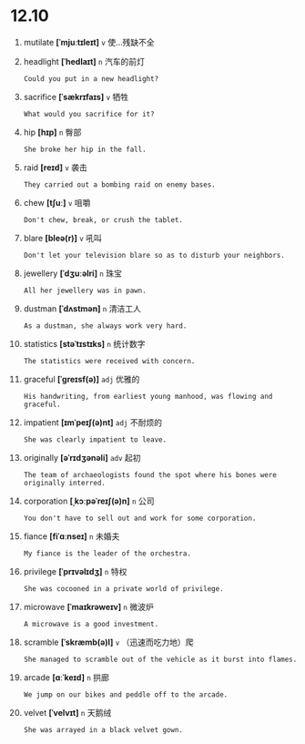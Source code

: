 # 12.10

1. mutilate **[ˈmjuːtɪleɪt]** `v` 使...残缺不全

2. headlight **[ˈhedlaɪt]** `n` 汽车的前灯

   ```
   Could you put in a new headlight?

   ```

3. sacrifice **[ˈsækrɪfaɪs]** `v` 牺牲

   ```
   What would you sacrifice for it?

   ```

4. hip **[hɪp]** `n` 臀部

   ```
   She broke her hip in the fall.

   ```

5. raid **[reɪd]** `v` 袭击

   ```
   They carried out a bombing raid on enemy bases.

   ```

6. chew **[tʃuː]** `v` 咀嚼

   ```
   Don't chew, break, or crush the tablet.

   ```

7. blare **[bleə(r)]** `v` 吼叫

   ```
   Don't let your television blare so as to disturb your neighbors.

   ```

8. jewellery **[ˈdʒuːəlri]** `n` 珠宝

   ```
   All her jewellery was in pawn.

   ```

9. dustman **[ˈdʌstmən]** `n` 清洁工人

   ```
   As a dustman, she always work very hard.

   ```

10. statistics **[stəˈtɪstɪks]** `n` 统计数字

    ```
    The statistics were received with concern.

    ```

11. graceful **[ˈɡreɪsf(ə)]** `adj` 优雅的

    ```
    His handwriting, from earliest young manhood, was flowing and graceful.

    ```

12. impatient **[ɪmˈpeɪʃ(ə)nt]** `adj` 不耐烦的

    ```
    She was clearly impatient to leave.

    ```

13. originally **[əˈrɪdʒənəli]** `adv` 起初

    ```
    The team of archaeologists found the spot where his bones were originally interred.

    ```

14. corporation **[ˌkɔːpəˈreɪʃ(ə)n]** `n` 公司

    ```
    You don't have to sell out and work for some corporation.

    ```

15. fiance **[fiˈɑːnseɪ]** `n` 未婚夫

    ```
    My fiance is the leader of the orchestra.

    ```

16. privilege **[ˈprɪvəlɪdʒ]** `n` 特权

    ```
    She was cocooned in a private world of privilege.

    ```

17. microwave **[ˈmaɪkrəweɪv]** `n` 微波炉

    ```
    A microwave is a good investment.

    ```

18. scramble **[ˈskræmb(ə)l]** `v` （迅速而吃力地）爬

    ```
    She managed to scramble out of the vehicle as it burst into flames.

    ```

19. arcade **[ɑːˈkeɪd]** `n` 拱廊

    ```
    We jump on our bikes and peddle off to the arcade.

    ```

20. velvet **[ˈvelvɪt]** `n` 天鹅绒

    ```
    She was arrayed in a black velvet gown.

    ```
